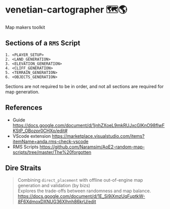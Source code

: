 # venetian-cartographer 🗺️🌎
Map makers toolkit

## Sections of a `RMS` Script
```
1. <PLAYER_SETUP>
2. <LAND_GENERATION>
3. <ELEVATION_GENERATION>
4. <CLIFF_GENERATION>
5. <TERRAIN_GENERATION>
6. <OBJECTS_GENERATION>
```
Sections are not required to be in order, and not all sections are required for map generation.


## References

* Guide https://docs.google.com/document/d/1jnhZXoeL9mkRUJxcGlKnO98fIwFKStP_OBozpr0CHXo/edit#
* VScode extension https://marketplace.visualstudio.com/items?itemName=anda.rms-check-vscode
* RMS Scripts https://github.com/Naramsim/AoE2-random-map-scripts/tree/master/The%20forgotten

## Dire Straits
> Combining `direct_placement` with offline out-of-engine map generation and validation (by bizs)  
Explores the trade-offs between randomness and map balance.
https://docs.google.com/document/d/1E_Si9iXmzUqFuptkW-8F6XdmoxDXNUG36XIhnh86krU/edit
